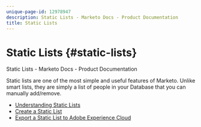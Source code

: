 ```yaml
---
unique-page-id: 12978947
description: Static Lists - Marketo Docs - Product Documentation
title: Static Lists
---
```


# Static Lists {#static-lists}

Static Lists - Marketo Docs - Product Documentation

Static lists are one of the most simple and useful features of Marketo. Unlike smart lists, they are simply a list of people in your Database that you can manually add/remove.

* [Understanding Static Lists](static-lists/understanding-static-lists.md)
* [Create a Static List](static-lists/create-a-static-list.md)
* [Export a Static List to Adobe Experience Cloud](static-lists/export-a-static-list-to-adobe-experience-cloud.md)

